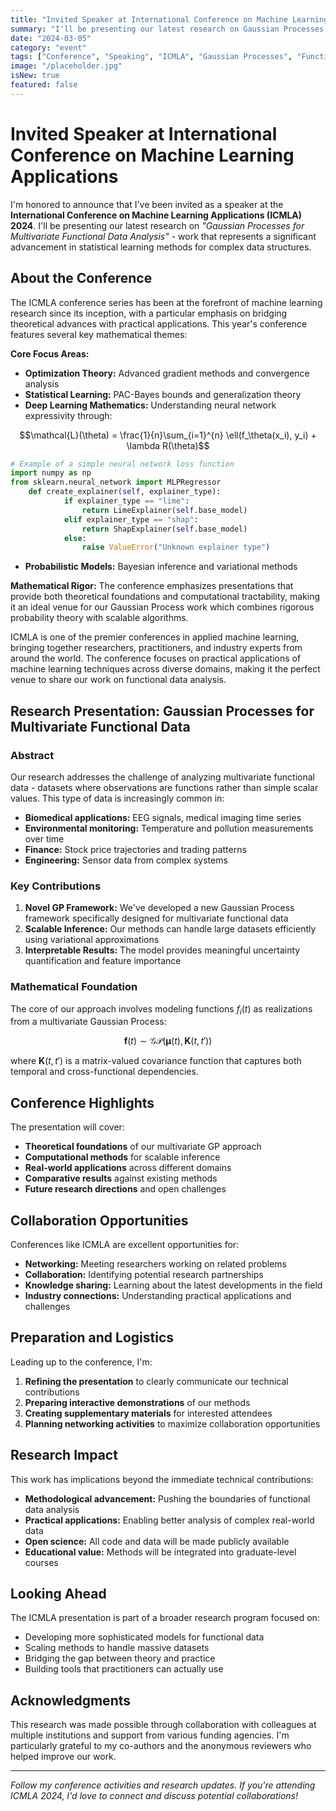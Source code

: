 ```yaml
---
title: "Invited Speaker at International Conference on Machine Learning Applications"
summary: "I'll be presenting our latest research on Gaussian Processes for Multivariate Functional Data at ICMLA 2024."
date: "2024-03-05"
category: "event"
tags: ["Conference", "Speaking", "ICMLA", "Gaussian Processes", "Functional Data"]
image: "/placeholder.jpg"
isNew: true
featured: false
---
```


# Invited Speaker at International Conference on Machine Learning Applications

I'm honored to announce that I've been invited as a speaker at the **International Conference on Machine Learning Applications (ICMLA) 2024**. I'll be presenting our latest research on *"Gaussian Processes for Multivariate Functional Data Analysis"* - work that represents a significant advancement in statistical learning methods for complex data structures.

## About the Conference


The ICMLA conference series has been at the forefront of machine learning research since its inception, with a particular emphasis on bridging theoretical advances with practical applications. This year's conference features several key mathematical themes:

**Core Focus Areas:**

- **Optimization Theory:** Advanced gradient methods and convergence analysis
- **Statistical Learning:** PAC-Bayes bounds and generalization theory  
- **Deep Learning Mathematics:** Understanding neural network expressivity through:

$$\mathcal{L}(\theta) = \frac{1}{n}\sum_{i=1}^{n} \ell(f_\theta(x_i), y_i) + \lambda R(\theta)$$

```python
# Example of a simple neural network loss function
import numpy as np  
from sklearn.neural_network import MLPRegressor
    def create_explainer(self, explainer_type):
            if explainer_type == "lime":
                return LimeExplainer(self.base_model)
            elif explainer_type == "shap":
                return ShapExplainer(self.base_model)
            else:
                raise ValueError("Unknown explainer type")
``` 

- **Probabilistic Models:** Bayesian inference and variational methods

**Mathematical Rigor:** The conference emphasizes presentations that provide both theoretical foundations and computational tractability, making it an ideal venue for our Gaussian Process work which combines rigorous probability theory with scalable algorithms.


ICMLA is one of the premier conferences in applied machine learning, bringing together researchers, practitioners, and industry experts from around the world. The conference focuses on practical applications of machine learning techniques across diverse domains, making it the perfect venue to share our work on functional data analysis.

## Research Presentation: Gaussian Processes for Multivariate Functional Data

### Abstract

Our research addresses the challenge of analyzing multivariate functional data - datasets where observations are functions rather than simple scalar values. This type of data is increasingly common in:

- **Biomedical applications:** EEG signals, medical imaging time series
- **Environmental monitoring:** Temperature and pollution measurements over time
- **Finance:** Stock price trajectories and trading patterns  
- **Engineering:** Sensor data from complex systems

### Key Contributions

1. **Novel GP Framework:** We've developed a new Gaussian Process framework specifically designed for multivariate functional data
2. **Scalable Inference:** Our methods can handle large datasets efficiently using variational approximations
3. **Interpretable Results:** The model provides meaningful uncertainty quantification and feature importance

### Mathematical Foundation

The core of our approach involves modeling functions $f_i(t)$ as realizations from a multivariate Gaussian Process:

$$\mathbf{f}(t) \sim \mathcal{GP}(\boldsymbol{\mu}(t), \mathbf{K}(t, t'))$$

where $\mathbf{K}(t, t')$ is a matrix-valued covariance function that captures both temporal and cross-functional dependencies.

## Conference Highlights

The presentation will cover:

- **Theoretical foundations** of our multivariate GP approach
- **Computational methods** for scalable inference
- **Real-world applications** across different domains
- **Comparative results** against existing methods
- **Future research directions** and open challenges

## Collaboration Opportunities

Conferences like ICMLA are excellent opportunities for:

- **Networking:** Meeting researchers working on related problems
- **Collaboration:** Identifying potential research partnerships
- **Knowledge sharing:** Learning about the latest developments in the field
- **Industry connections:** Understanding practical applications and challenges

## Preparation and Logistics

Leading up to the conference, I'm:

1. **Refining the presentation** to clearly communicate our technical contributions
2. **Preparing interactive demonstrations** of our methods
3. **Creating supplementary materials** for interested attendees
4. **Planning networking activities** to maximize collaboration opportunities

## Research Impact

This work has implications beyond the immediate technical contributions:

- **Methodological advancement:** Pushing the boundaries of functional data analysis
- **Practical applications:** Enabling better analysis of complex real-world data
- **Open science:** All code and data will be made publicly available
- **Educational value:** Methods will be integrated into graduate-level courses

## Looking Ahead

The ICMLA presentation is part of a broader research program focused on:

- Developing more sophisticated models for functional data
- Scaling methods to handle massive datasets
- Bridging the gap between theory and practice
- Building tools that practitioners can actually use

## Acknowledgments

This research was made possible through collaboration with colleagues at multiple institutions and support from various funding agencies. I'm particularly grateful to my co-authors and the anonymous reviewers who helped improve our work.

---

*Follow my conference activities and research updates. If you're attending ICMLA 2024, I'd love to connect and discuss potential collaborations!*
